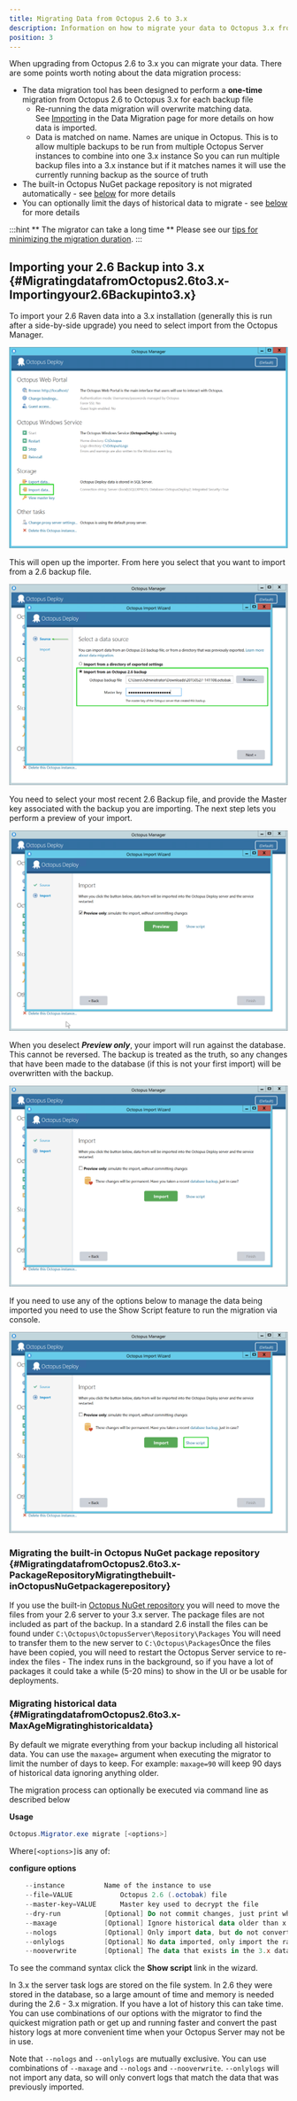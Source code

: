 ```yaml
---
title: Migrating Data from Octopus 2.6 to 3.x
description: Information on how to migrate your data to Octopus 3.x from Octopus 2.6.
position: 3
---
```


When upgrading from Octopus 2.6 to 3.x you can migrate your data. There are some points worth noting about the data migration process:

- The data migration tool has been designed to perform a **one-time** migration from Octopus 2.6 to Octopus 3.x for each backup file
    * Re-running the data migration will overwrite matching data. See [Importing](/docs/administration/data-migration.md) in the Data Migration page for more details on how data is imported.
    * Data is matched on name. Names are unique in Octopus. This is to allow multiple backups to be run from multiple Octopus Server instances to combine into one 3.x instance
    So you can run multiple backup files into a 3.x instance but if it matches names it will use the currently running backup as the source of truth
- The built-in Octopus NuGet package repository is not migrated automatically - see [below](/docs/administration/upgrading/upgrading-from-octopus-2.6/migrating-data-from-octopus-2.6-to-3.x.md) for more details
- You can optionally limit the days of historical data to migrate - see [below](/docs/administration/upgrading/upgrading-from-octopus-2.6/migrating-data-from-octopus-2.6-to-3.x.md) for more details

:::hint
** The migrator can take a long time **
Please see our [tips for minimizing the migration duration](minimize-migration-time.md).
:::

## Importing your 2.6 Backup into 3.x {#MigratingdatafromOctopus2.6to3.x-Importingyour2.6Backupinto3.x}

To import your 2.6 Raven data into a 3.x installation (generally this is run after a side-by-side upgrade) you need to select import from the Octopus Manager.

![](/docs/images/3048787/3964992.png "width=500")

This will open up the importer. From here you select that you want to import from a 2.6 backup file.

![](/docs/images/3048787/3964993.png "width=500")

You need to select your most recent 2.6 Backup file, and provide the Master key associated with the backup you are importing. The next step lets you perform a preview of your import.

![](/docs/images/3048787/3964994.png "width=500")

When you deselect ***Preview only***, your import will run against the database. This cannot be reversed. The backup is treated as the truth, so any changes that have been made to the database (if this is not your first import) will be overwritten with the backup.

![](/docs/images/3048787/3964995.png "width=500")

If you need to use any of the options below to manage the data being imported you need to use the Show Script feature to run the migration via console.

![](/docs/images/3048787/3964996.png "width=500")

### Migrating the built-in Octopus NuGet package repository {#MigratingdatafromOctopus2.6to3.x-PackageRepositoryMigratingthebuilt-inOctopusNuGetpackagerepository}

If you use the built-in [Octopus NuGet repository](/docs/packaging-applications/package-repositories/index.md) you will need to move the files from your 2.6 server to your 3.x server. The package files are not included as part of the backup.
In a standard 2.6 install the files can be found under `C:\Octopus\OctopusServer\Repository\Packages`
You will need to transfer them to the new server to `C:\Octopus\Packages`Once the files have been copied, you will need to restart the Octopus Server service to re-index the files - The index runs in the background, so if you have a lot of packages it could take a while (5-20 mins) to show in the UI or be usable for deployments.

### Migrating historical data {#MigratingdatafromOctopus2.6to3.x-MaxAgeMigratinghistoricaldata}

By default we migrate everything from your backup including all historical data. You can use the `maxage=` argument when executing the migrator to limit the number of days to keep. For example: `maxage=90` will keep 90 days of historical data ignoring anything older.

The migration process can optionally be executed via command line as described below

**Usage**

```powershell
Octopus.Migrator.exe migrate [<options>]
```

Where`[<options>]`is any of:

**configure options**

```powershell
    --instance			Name of the instance to use
    --file=VALUE  	     	Octopus 2.6 (.octobak) file
    --master-key=VALUE   	Master key used to decrypt the file
    --dry-run			[Optional] Do not commit changes, just print what would have happened
    --maxage			[Optional] Ignore historical data older than x days
    --nologs			[Optional] Only import data, but do not convert and import the raw server log entries
    --onlylogs			[Optional] No data imported, only import the raw server log entries for existing migrated data.
    --nooverwrite		[Optional] The data that exists in the 3.x database will be treated as truth and not overwritten 					by the backup file, only new data will be inserted
```

To see the command syntax click the **Show script** link in the wizard.

In 3.x the server task logs are stored on the file system. In 2.6 they were stored in the database, so a large amount of time and memory is needed during the 2.6 - 3.x migration. If you have a lot of history this can take time. You can use combinations of our options with the migrator to find the quickest migration path or get up and running faster and convert the past history logs at more convenient time when your Octopus Server may not be in use.

Note that `--nologs` and `--onlylogs` are mutually exclusive. You can use combinations of `--maxage` and `--nologs` and `--nooverwrite`. `--onlylogs` will not import any data, so will only convert logs that match the data that was previously imported.
